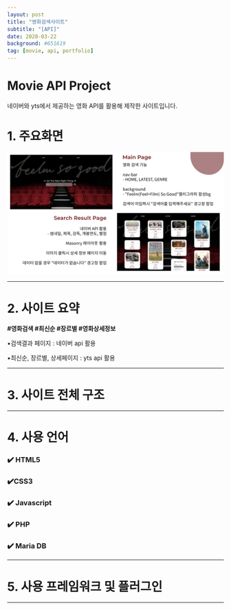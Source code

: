 ```yaml
---
layout: post
title: "영화검색사이트"
subtitle: "[API]"
date: 2020-03-22
background: #651619
tag: [movie, api, portfolio]
---
```



# Movie API Project


네이버와 yts에서 제공하는 영화 API를 활용해 제작한 사이트입니다.

# 1. 주요화면

![movie_api_1.png](/img/readme/movie_api_1.png)

---

# 2. 사이트 요약

**#영화검색 #최신순 #장르별  #영화상세정보**

▪️검색결과 페이지 : 네이버 api 활용

▪️최신순, 장르별, 상세페이지 : yts api 활용

---

# 3. 사이트 전체  구조

---

# 4. 사용 언어

### ✔️ HTML5

### ✔️CSS3

### ✔️ Javascript

### ✔️ PHP

### ✔️ Maria DB

---

# 5. 사용 프레임워크 및 플러그인

---
